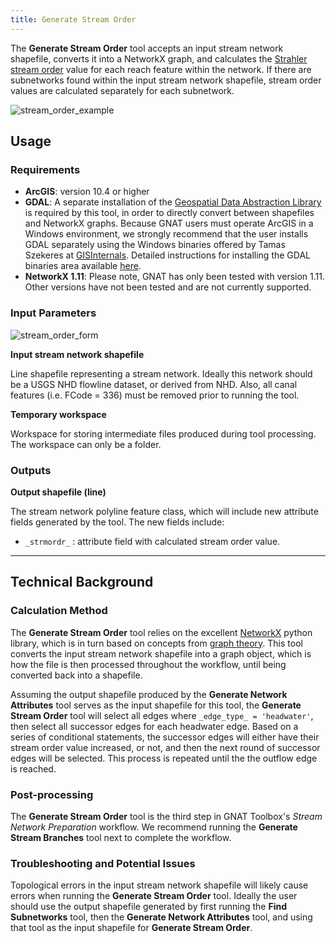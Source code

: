 ```yaml
---
title: Generate Stream Order
---
```



The **Generate Stream Order** tool accepts an input stream network shapefile, converts it into a NetworkX graph,
and calculates the [Strahler stream order](https://en.wikipedia.org/wiki/Strahler_number) value for each reach feature 
within the network. If there are subnetworks found within the input stream network shapefile, stream order values are
calculated separately for each subnetwork.

![stream_order_example]({{site.baseurl}}assets/images/stream_order_example.png)


## Usage

### Requirements

* **ArcGIS**: version 10.4 or higher
* **GDAL**: A separate installation of the [Geospatial Data Abstraction Library](https://www.gdal.org) is required by this tool, in order 
to directly convert between shapefiles and NetworkX graphs. Because GNAT users must operate ArcGIS in a Windows 
environment, we strongly recommend that the user installs GDAL separately using the Windows binaries offered by 
Tamas Szekeres at [GISInternals](http://www.gisinternals.com/). Detailed instructions for installing the GDAL binaries
area available [here](https://sandbox.idre.ucla.edu/sandbox/tutorials/installing-gdal-for-windows).
* **NetworkX 1.11**: Please note, GNAT has only been tested with version 1.11. Other versions have not been tested and
are not currently supported.

### Input Parameters

![stream_order_form]({{site.baseurl}}assets/images/stream_order_form.PNG)

**Input stream network shapefile**

Line shapefile representing a stream network. Ideally this network should be a USGS NHD flowline
dataset, or derived from NHD. Also, all canal features (i.e. FCode = 336) must be removed prior to running the tool.

**Temporary workspace**

Workspace for storing intermediate files produced during tool processing. The workspace can only be a folder.

### Outputs

**Output shapefile (line)**

The stream network polyline feature class, which will include new attribute fields generated by the tool. The new fields
include:

* `_strmordr_` : attribute field with calculated stream order value.



_______________________________________________________________
## Technical Background

### Calculation Method

The **Generate Stream Order** tool relies on the excellent [NetworkX](https://networkx.github.io/documentation/networkx-1.11/) 
python library, which is in turn based on concepts from [graph theory](https://en.wikipedia.org/wiki/Graph_theory). 
This tool converts the input stream network shapefile into a graph object, which is how the file is then processed 
throughout the workflow, until being converted back into a shapefile.

Assuming the output shapefile produced by the **Generate Network Attributes** tool serves as the input shapefile for this
tool, the **Generate Stream Order** tool will select all edges where `_edge_type_ = 'headwater'`, then select all successor
edges for each headwater edge. Based on a series of conditional statements, the successor edges will either have their
stream order value increased, or not, and then the next round of successor edges will be selected. This process is repeated
until the the outflow edge is reached.

### Post-processing

The **Generate Stream Order** tool is the third step in GNAT Toolbox's *Stream Network Preparation* workflow. We
recommend running the **Generate Stream Branches** tool next to complete the workflow.

### Troubleshooting and Potential Issues

Topological errors in the input stream network shapefile will likely cause errors when running the **Generate Stream
Order** tool. Ideally the user should use the output shapefile generated by first running the **Find Subnetworks** tool, 
then the **Generate Network Attributes** tool, and using that tool as the input shapefile for **Generate Stream Order**.